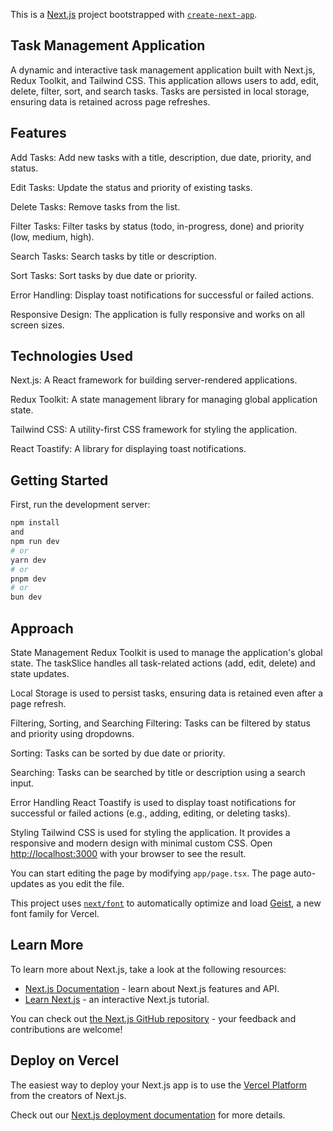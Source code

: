 This is a [Next.js](https://nextjs.org) project bootstrapped with [`create-next-app`](https://nextjs.org/docs/app/api-reference/cli/create-next-app).

## Task Management Application
A dynamic and interactive task management application built with Next.js, Redux Toolkit, and Tailwind CSS. This application allows users to add, edit, delete, filter, sort, and search tasks. Tasks are persisted in local storage, ensuring data is retained across page refreshes.

## Features
Add Tasks: Add new tasks with a title, description, due date, priority, and status.

Edit Tasks: Update the status and priority of existing tasks.

Delete Tasks: Remove tasks from the list.

Filter Tasks: Filter tasks by status (todo, in-progress, done) and priority (low, medium, high).

Search Tasks: Search tasks by title or description.

Sort Tasks: Sort tasks by due date or priority.

Error Handling: Display toast notifications for successful or failed actions.

Responsive Design: The application is fully responsive and works on all screen sizes.

## Technologies Used
Next.js: A React framework for building server-rendered applications.

Redux Toolkit: A state management library for managing global application state.

Tailwind CSS: A utility-first CSS framework for styling the application.

React Toastify: A library for displaying toast notifications.



## Getting Started

First, run the development server:

```bash
npm install
and
npm run dev
# or
yarn dev
# or
pnpm dev
# or
bun dev
```
## Approach
State Management
Redux Toolkit is used to manage the application's global state. The taskSlice handles all task-related actions (add, edit, delete) and state updates.

Local Storage is used to persist tasks, ensuring data is retained even after a page refresh.

Filtering, Sorting, and Searching
Filtering: Tasks can be filtered by status and priority using dropdowns.

Sorting: Tasks can be sorted by due date or priority.

Searching: Tasks can be searched by title or description using a search input.

Error Handling
React Toastify is used to display toast notifications for successful or failed actions (e.g., adding, editing, or deleting tasks).

Styling
Tailwind CSS is used for styling the application. It provides a responsive and modern design with minimal custom CSS.
Open [http://localhost:3000](http://localhost:3000) with your browser to see the result.

You can start editing the page by modifying `app/page.tsx`. The page auto-updates as you edit the file.

This project uses [`next/font`](https://nextjs.org/docs/app/building-your-application/optimizing/fonts) to automatically optimize and load [Geist](https://vercel.com/font), a new font family for Vercel.

## Learn More

To learn more about Next.js, take a look at the following resources:

- [Next.js Documentation](https://nextjs.org/docs) - learn about Next.js features and API.
- [Learn Next.js](https://nextjs.org/learn) - an interactive Next.js tutorial.

You can check out [the Next.js GitHub repository](https://github.com/vercel/next.js) - your feedback and contributions are welcome!

## Deploy on Vercel

The easiest way to deploy your Next.js app is to use the [Vercel Platform](https://vercel.com/new?utm_medium=default-template&filter=next.js&utm_source=create-next-app&utm_campaign=create-next-app-readme) from the creators of Next.js.

Check out our [Next.js deployment documentation](https://nextjs.org/docs/app/building-your-application/deploying) for more details.
